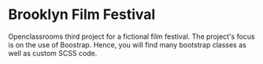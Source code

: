 # Brooklyn Film Festival
Openclassrooms third project for a fictional film festival. The project's focus is on the use of Boostrap. Hence, you will find many bootstrap classes as well as custom SCSS code.

